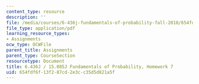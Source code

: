 ```yaml
---
content_type: resource
description: ''
file: /media/courses/6-436j-fundamentals-of-probability-fall-2018/654fdf6f13f287cd2e3cc35d5d821a5f_MIT6_436JF18_hw7.pdf
file_type: application/pdf
learning_resource_types:
- Assignments
ocw_type: OCWFile
parent_title: Assignments
parent_type: CourseSection
resourcetype: Document
title: 6.436J / 15.085J Fundamentals of Probability, Homework 7
uid: 654fdf6f-13f2-87cd-2e3c-c35d5d821a5f
---
```

